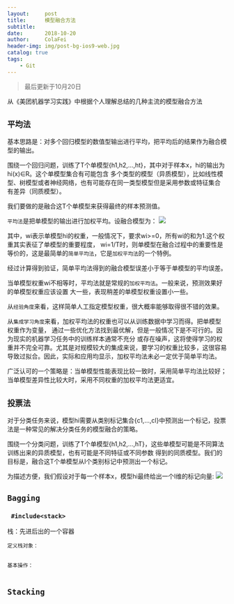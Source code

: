 ```yaml
---
layout:     post
title:      模型融合方法
subtitle:   
date:       2018-10-20
author:     ColaFei
header-img: img/post-bg-ios9-web.jpg
catalog: true
tags:
    - Git
---
```


> 最后更新于10月20日

从《美团机器学习实践》中根据个人理解总结的几种主流的模型融合方法

## ``` 平均法 ```

基本思路是：对多个回归模型的数值型输出进行平均，把平均后的结果作为融合模型的输出。

围绕一个回归问题，训练了T个单模型{h1,h2,...,ht}，其中对于样本x，hi的输出为hi(x)∈R。这个单模型集合有可能包含
多个类型的模型（异质模型），比如线性模型、树模型或者神经网络，也有可能存在同一类型模型但是采用参数或特征集合
有差异（同质模型）。

我们要做的是融合这T个单模型来获得最终的样本预测值。

``` 平均法 ```是把单模型的输出进行加权平均。设融合模型为：
![](https://upload-images.jianshu.io/upload_images/13880974-21bc236ec12d6c45.png?imageMogr2/auto-orient/strip%7CimageView2/2/w/1240)

其中，wi表示单模型hi的权重，一般情况下，要求wi>=0，所有wi的和为1.这个权重其实表征了单模型的重要程度，
wi=1/T时，则单模型在融合过程中的重要性是等价的，这是最简单的``` 简单平均法 ```，它是``` 加权平均法 ```的一个特例。

经过计算得到验证，简单平均法得到的融合模型误差小于等于单模型的平均误差。

当单模型权重wi不相等时，平均法就是常规的``` 加权平均法 ```。一般来说，预测效果好的单模型权重应该设置
大一些，表现稍差的单模型权重设置小一些。

从``` 经验角度 ```来看，这样简单人工指定模型权重，很大概率能够取得很不错的效果。

从``` 集成学习角度 ```来看，加权平均法的权重也可以从训练数据中学习而得。把单模型权重作为变量，
通过一些优化方法找到最优解，但是一般情况下是不可行的。因为现实的机器学习任务中的训练样本通常不充分
或存在噪声，这将使得学习的权重并不完全可靠。尤其是对规模较大的集成来说，要学习的权重比较多，这很容易
导致过拟合。因此，实际和应用均显示，加权平均法未必一定优于简单平均法。

广泛认可的一个策略是：当单模型性能表现比较一致时，采用简单平均法比较好；当单模型差异性比较大时，采用不同权重的加权平均法更适宜。

## ``` 投票法 ```

对于分类任务来说，模型hi需要从类别标记集合{c1,...,cl}中预测出一个标记，投票法是一种常见的解决分类任务的模型融合的策略。

围绕一个分类问题，训练了T个单模型{h1,h2,...,hT}，这些单模型可能是不同算法训练出来的异质模型，也有可能是不同特征或不同参数
得到的同质模型。我们的目标是，融合这T个单模型从l个类别标记中预测出一个标记。

为描述方便，我们假设对于每一个样本x，模型hi最终给出一个l维的标记向量:
![](https://upload-images.jianshu.io/upload_images/13880974-8e4a14c261f1c4d8.png?imageMogr2/auto-orient/strip%7CimageView2/2/w/1240)

## ``` Bagging ```

### ```  #include<stack>  ```

栈：先进后出的一个容器

``` 定义栈对象： ```
```c#

```

``` 基本操作： ```
```c#

```

## ``` Stacking ```



